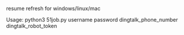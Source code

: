 resume refresh for windows/linux/mac

Usage: python3 51job.py username password dingtalk_phone_number dingtalk_robot_token
